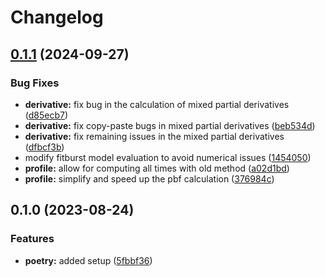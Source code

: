 # Changelog

## [0.1.1](https://github.com/CHIMEFRB/fitburst/compare/v0.1.0...v0.1.1) (2024-09-27)


### Bug Fixes

* **derivative:** fix bug in the calculation of mixed partial derivatives ([d85ecb7](https://github.com/CHIMEFRB/fitburst/commit/d85ecb75d49210e93ac2589cf9475c6da048a3cc))
* **derivative:** fix copy-paste bugs in mixed partial derivatives ([beb534d](https://github.com/CHIMEFRB/fitburst/commit/beb534df19ec00f535610aeb816681d30123ac19))
* **derivative:** fix remaining issues in the mixed partial derivatives ([dfbcf3b](https://github.com/CHIMEFRB/fitburst/commit/dfbcf3b6d0499eb1288d1fa28db062f5fb662261))
* modify fitburst model evaluation to avoid numerical issues ([1454050](https://github.com/CHIMEFRB/fitburst/commit/145405058cfc5056dfc8f9aa790f171bfc76cb15))
* **profile:** allow for computing all times with old method ([a02d1bd](https://github.com/CHIMEFRB/fitburst/commit/a02d1bd984739489a65b10bbdc8be7335145d82e))
* **profile:** simplify and speed up the pbf calculation ([376984c](https://github.com/CHIMEFRB/fitburst/commit/376984c43b9bc48c33c3eb2c6dbd0786cfa206ec))

## 0.1.0 (2023-08-24)


### Features

* **poetry:** added setup ([5fbbf36](https://github.com/CHIMEFRB/fitburst/commit/5fbbf3630faf9c810fcff3b8ac2e6a77d9ee3e7f))
